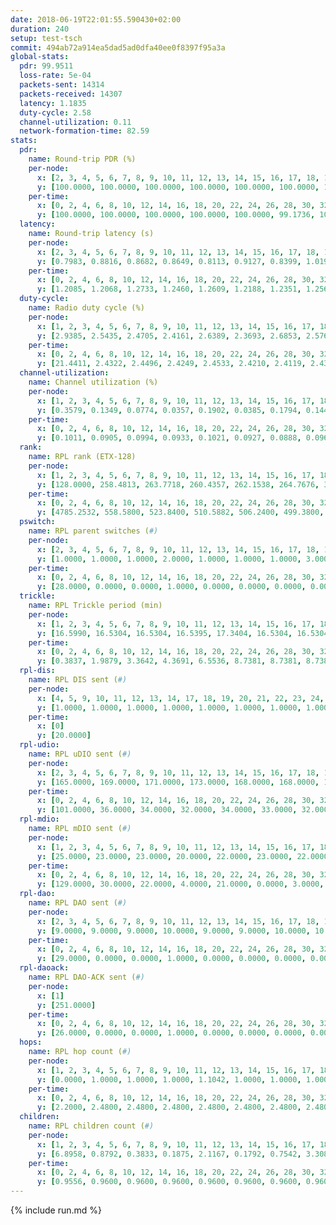```yaml
---
date: 2018-06-19T22:01:55.590430+02:00
duration: 240
setup: test-tsch
commit: 494ab72a914ea5dad5ad0dfa40ee0f8397f95a3a
global-stats:
  pdr: 99.9511
  loss-rate: 5e-04
  packets-sent: 14314
  packets-received: 14307
  latency: 1.1835
  duty-cycle: 2.58
  channel-utilization: 0.11
  network-formation-time: 82.59
stats:
  pdr:
    name: Round-trip PDR (%)
    per-node:
      x: [2, 3, 4, 5, 6, 7, 8, 9, 10, 11, 12, 13, 14, 15, 16, 17, 18, 19, 20, 21, 22, 23, 24, 25]
      y: [100.0000, 100.0000, 100.0000, 100.0000, 100.0000, 100.0000, 100.0000, 100.0000, 100.0000, 100.0000, 100.0000, 100.0000, 100.0000, 100.0000, 99.8447, 99.8379, 100.0000, 100.0000, 99.8342, 99.8302, 100.0000, 99.8374, 99.8350, 99.8208]
    per-time:
      x: [0, 2, 4, 6, 8, 10, 12, 14, 16, 18, 20, 22, 24, 26, 28, 30, 32, 34, 36, 38, 40, 42, 44, 46, 48, 50, 52, 54, 56, 58, 60, 62, 64, 66, 68, 70, 72, 74, 76, 78, 80, 82, 84, 86, 88, 90, 92, 94, 96, 98, 100, 102, 104, 106, 108, 110, 112, 114, 116, 118, 120, 122, 124, 126, 128, 130, 132, 134, 136, 138, 140, 142, 144, 146, 148, 150, 152, 154, 156, 158, 160, 162, 164, 166, 168, 170, 172, 174, 176, 178, 180, 182, 184, 186, 188, 190, 192, 194, 196, 198, 200, 202, 204, 206, 208, 210, 212, 214, 216, 218, 220, 222, 224, 226, 228, 230, 232, 234, 236, 238]
      y: [100.0000, 100.0000, 100.0000, 100.0000, 100.0000, 99.1736, 100.0000, 100.0000, 100.0000, 100.0000, 100.0000, 100.0000, 100.0000, 100.0000, 99.1667, 99.1597, 100.0000, 100.0000, 100.0000, 100.0000, 100.0000, 100.0000, 100.0000, 100.0000, 100.0000, 100.0000, 100.0000, 100.0000, 100.0000, 100.0000, 100.0000, 100.0000, 100.0000, 100.0000, 100.0000, 100.0000, 100.0000, 100.0000, 100.0000, 100.0000, 99.1667, 100.0000, 100.0000, 100.0000, 100.0000, 100.0000, 100.0000, 100.0000, 100.0000, 100.0000, 100.0000, 100.0000, 100.0000, 100.0000, 100.0000, 100.0000, 100.0000, 100.0000, 100.0000, 100.0000, 100.0000, 100.0000, 100.0000, 100.0000, 100.0000, 100.0000, 99.1667, 100.0000, 100.0000, 100.0000, 100.0000, 100.0000, 100.0000, 100.0000, 100.0000, 100.0000, 100.0000, 100.0000, 100.0000, 100.0000, 100.0000, 100.0000, 100.0000, 100.0000, 100.0000, 100.0000, 100.0000, 100.0000, 100.0000, 100.0000, 100.0000, 100.0000, 100.0000, 100.0000, 100.0000, 100.0000, 100.0000, 100.0000, 100.0000, 100.0000, 100.0000, 100.0000, 100.0000, 100.0000, 100.0000, 100.0000, 100.0000, 100.0000, 99.1667, 100.0000, 100.0000, 100.0000, 99.1667, 100.0000, 100.0000, 100.0000, 100.0000, 100.0000, 100.0000, 100.0000]
  latency:
    name: Round-trip latency (s)
    per-node:
      x: [2, 3, 4, 5, 6, 7, 8, 9, 10, 11, 12, 13, 14, 15, 16, 17, 18, 19, 20, 21, 22, 23, 24, 25]
      y: [0.7983, 0.8816, 0.8682, 0.8649, 0.8113, 0.9127, 0.8399, 1.0198, 1.0442, 1.1914, 1.0680, 1.0652, 1.0740, 1.1620, 1.2962, 1.2256, 1.4065, 1.4302, 1.4191, 1.4556, 1.6575, 1.5701, 1.6006, 1.6882]
    per-time:
      x: [0, 2, 4, 6, 8, 10, 12, 14, 16, 18, 20, 22, 24, 26, 28, 30, 32, 34, 36, 38, 40, 42, 44, 46, 48, 50, 52, 54, 56, 58, 60, 62, 64, 66, 68, 70, 72, 74, 76, 78, 80, 82, 84, 86, 88, 90, 92, 94, 96, 98, 100, 102, 104, 106, 108, 110, 112, 114, 116, 118, 120, 122, 124, 126, 128, 130, 132, 134, 136, 138, 140, 142, 144, 146, 148, 150, 152, 154, 156, 158, 160, 162, 164, 166, 168, 170, 172, 174, 176, 178, 180, 182, 184, 186, 188, 190, 192, 194, 196, 198, 200, 202, 204, 206, 208, 210, 212, 214, 216, 218, 220, 222, 224, 226, 228, 230, 232, 234, 236, 238]
      y: [1.2085, 1.2068, 1.2733, 1.2460, 1.2609, 1.2188, 1.2351, 1.2560, 1.2924, 1.2024, 1.2049, 1.2455, 1.1969, 1.1863, 1.1782, 1.1860, 1.1406, 1.1710, 1.1798, 1.2121, 1.1922, 1.1854, 1.1692, 1.1772, 1.1426, 1.1509, 1.2066, 1.1715, 1.2449, 1.1613, 1.1264, 1.0843, 1.1791, 1.2101, 1.1825, 1.2136, 1.1754, 1.1991, 1.2584, 1.2166, 1.2270, 1.1897, 1.1860, 1.1401, 1.1112, 1.1438, 1.1290, 1.2073, 1.1841, 1.1652, 1.1834, 1.2022, 1.1882, 1.1498, 1.1701, 1.1662, 1.1544, 1.1163, 1.1787, 1.1248, 1.1925, 1.1452, 1.1650, 1.2161, 1.1878, 1.1560, 1.1650, 1.1400, 1.1986, 1.1889, 1.1681, 1.1995, 1.1445, 1.1247, 1.1572, 1.1268, 1.1531, 1.1555, 1.1861, 1.1137, 1.1606, 1.1723, 1.1516, 1.1777, 1.1968, 1.1844, 1.1200, 1.1911, 1.1393, 1.1502, 1.1814, 1.1292, 1.1496, 1.2245, 1.1975, 1.2084, 1.1995, 1.2512, 1.2307, 1.2011, 1.1941, 1.2115, 1.1391, 1.1560, 1.1631, 1.1677, 1.2504, 1.3134, 1.1728, 1.1871, 1.2378, 1.1739, 1.1651, 1.1998, 1.2046, 1.1835, 1.1019, 1.1833, 1.2288, 1.2960]
  duty-cycle:
    name: Radio duty cycle (%)
    per-node:
      x: [1, 2, 3, 4, 5, 6, 7, 8, 9, 10, 11, 12, 13, 14, 15, 16, 17, 18, 19, 20, 21, 22, 23, 24, 25]
      y: [2.9385, 2.5435, 2.4705, 2.4161, 2.6389, 2.3693, 2.6853, 2.5761, 2.4445, 2.3654, 2.3614, 2.4282, 2.6367, 2.4691, 2.6422, 2.4009, 2.7849, 2.7088, 2.4283, 2.6008, 2.6165, 2.7135, 2.6347, 2.6893, 2.6631]
    per-time:
      x: [0, 2, 4, 6, 8, 10, 12, 14, 16, 18, 20, 22, 24, 26, 28, 30, 32, 34, 36, 38, 40, 42, 44, 46, 48, 50, 52, 54, 56, 58, 60, 62, 64, 66, 68, 70, 72, 74, 76, 78, 80, 82, 84, 86, 88, 90, 92, 94, 96, 98, 100, 102, 104, 106, 108, 110, 112, 114, 116, 118, 120, 122, 124, 126, 128, 130, 132, 134, 136, 138, 140, 142, 144, 146, 148, 150, 152, 154, 156, 158, 160, 162, 164, 166, 168, 170, 172, 174, 176, 178, 180, 182, 184, 186, 188, 190, 192, 194, 196, 198, 200, 202, 204, 206, 208, 210, 212, 214, 216, 218, 220, 222, 224, 226, 228, 230, 232, 234, 236, 238]
      y: [21.4411, 2.4322, 2.4496, 2.4249, 2.4533, 2.4210, 2.4119, 2.4352, 2.4281, 2.4182, 2.4050, 2.4023, 2.4020, 2.4034, 2.4327, 2.3909, 2.4138, 2.4076, 2.4143, 2.4132, 2.4078, 2.4259, 2.4206, 2.4094, 2.4159, 2.4081, 2.4044, 2.4262, 2.4365, 2.4262, 2.3961, 2.4069, 2.3930, 2.4216, 2.4027, 2.4093, 2.4239, 2.4164, 2.4165, 2.4229, 2.4179, 2.4221, 2.4171, 2.4250, 2.4113, 2.4006, 2.3997, 2.3974, 2.4277, 2.3987, 2.4124, 2.4234, 2.4196, 2.4188, 2.4239, 2.3987, 2.4118, 2.4104, 2.4087, 2.4125, 2.3962, 2.4142, 2.4176, 2.4188, 2.4110, 2.4146, 2.4120, 2.4356, 2.4069, 2.4219, 2.4086, 2.4164, 2.4218, 2.4009, 2.4045, 2.4101, 2.4148, 2.4000, 2.4181, 2.4051, 2.4134, 2.4159, 2.4166, 2.4130, 2.3944, 2.4356, 2.4022, 2.4025, 2.4143, 2.6737, 2.6879, 2.4869, 2.5923, 2.3951, 2.4079, 2.4031, 2.4135, 2.4020, 2.4164, 2.4154, 2.4210, 2.4204, 2.4109, 2.4091, 2.4044, 2.4032, 2.4010, 2.3973, 2.3924, 2.4033, 2.4204, 2.4150, 2.3952, 2.4113, 2.4208, 2.4326, 2.3996, 2.4032, 2.4296, 2.4219]
  channel-utilization:
    name: Channel utilization (%)
    per-node:
      x: [1, 2, 3, 4, 5, 6, 7, 8, 9, 10, 11, 12, 13, 14, 15, 16, 17, 18, 19, 20, 21, 22, 23, 24, 25]
      y: [0.3579, 0.1349, 0.0774, 0.0357, 0.1902, 0.0385, 0.1794, 0.1446, 0.0316, 0.0344, 0.0337, 0.0494, 0.1156, 0.0440, 0.1081, 0.0531, 0.1819, 0.0853, 0.0360, 0.0766, 0.0423, 0.0349, 0.0322, 0.0317, 0.0313]
    per-time:
      x: [0, 2, 4, 6, 8, 10, 12, 14, 16, 18, 20, 22, 24, 26, 28, 30, 32, 34, 36, 38, 40, 42, 44, 46, 48, 50, 52, 54, 56, 58, 60, 62, 64, 66, 68, 70, 72, 74, 76, 78, 80, 82, 84, 86, 88, 90, 92, 94, 96, 98, 100, 102, 104, 106, 108, 110, 112, 114, 116, 118, 120, 122, 124, 126, 128, 130, 132, 134, 136, 138, 140, 142, 144, 146, 148, 150, 152, 154, 156, 158, 160, 162, 164, 166, 168, 170, 172, 174, 176, 178, 180, 182, 184, 186, 188, 190, 192, 194, 196, 198, 200, 202, 204, 206, 208, 210, 212, 214, 216, 218, 220, 222, 224, 226, 228, 230, 232, 234, 236, 238]
      y: [0.1011, 0.0905, 0.0994, 0.0933, 0.1021, 0.0927, 0.0888, 0.0960, 0.0935, 0.0934, 0.0866, 0.0836, 0.0863, 0.0833, 0.0986, 0.0794, 0.0910, 0.0773, 0.0880, 0.0870, 0.0834, 0.0921, 0.0869, 0.0833, 0.0852, 0.0838, 0.0852, 0.0941, 0.0947, 0.0919, 0.0793, 0.0834, 0.0786, 0.0891, 0.0799, 0.0847, 0.0949, 0.0902, 0.0862, 0.0932, 0.0865, 0.0905, 0.0900, 0.0883, 0.0868, 0.0805, 0.0789, 0.0778, 0.0909, 0.0792, 0.0841, 0.0877, 0.0891, 0.0864, 0.0894, 0.0808, 0.0856, 0.0837, 0.0825, 0.0854, 0.0779, 0.0865, 0.0861, 0.0855, 0.0862, 0.0865, 0.0835, 0.0939, 0.0813, 0.0891, 0.0838, 0.0877, 0.0901, 0.0812, 0.0824, 0.0835, 0.0820, 0.0804, 0.0860, 0.0843, 0.0859, 0.0880, 0.0907, 0.0875, 0.0799, 0.0958, 0.0828, 0.0829, 0.0914, 0.2246, 0.2235, 0.1226, 0.1689, 0.0790, 0.0888, 0.0825, 0.0861, 0.0831, 0.0876, 0.0902, 0.0887, 0.0871, 0.0856, 0.0841, 0.0824, 0.0813, 0.0865, 0.0846, 0.0808, 0.0838, 0.0918, 0.0888, 0.0783, 0.0862, 0.0900, 0.0956, 0.0790, 0.0812, 0.0933, 0.0883]
  rank:
    name: RPL rank (ETX-128)
    per-node:
      x: [1, 2, 3, 4, 5, 6, 7, 8, 9, 10, 11, 12, 13, 14, 15, 16, 17, 18, 19, 20, 21, 22, 23, 24, 25]
      y: [128.0000, 258.4813, 263.7718, 260.4357, 262.1538, 264.7676, 312.4772, 277.7593, 418.7942, 409.3482, 433.2910, 690.8893, 423.5887, 451.1286, 469.1070, 813.6492, 441.3443, 831.7398, 586.5796, 593.4000, 637.4486, 958.3936, 715.5000, 716.4245, 989.2389]
    per-time:
      x: [0, 2, 4, 6, 8, 10, 12, 14, 16, 18, 20, 22, 24, 26, 28, 30, 32, 34, 36, 38, 40, 42, 44, 46, 48, 50, 52, 54, 56, 58, 60, 62, 64, 66, 68, 70, 72, 74, 76, 78, 80, 82, 84, 86, 88, 90, 92, 94, 96, 98, 100, 102, 104, 106, 108, 110, 112, 114, 116, 118, 120, 122, 124, 126, 128, 130, 132, 134, 136, 138, 140, 142, 144, 146, 148, 150, 152, 154, 156, 158, 160, 162, 164, 166, 168, 170, 172, 174, 176, 178, 180, 182, 184, 186, 188, 190, 192, 194, 196, 198, 200, 202, 204, 206, 208, 210, 212, 214, 216, 218, 220, 222, 224, 226, 228, 230, 232, 234, 236, 238]
      y: [4785.2532, 558.5800, 523.8400, 510.5882, 506.2400, 499.3800, 499.4800, 496.0800, 476.7800, 478.0784, 474.0577, 462.6000, 462.3137, 472.2200, 466.3922, 458.4200, 451.5769, 452.8400, 450.1600, 448.9800, 447.5800, 447.3000, 452.2941, 441.7800, 447.9600, 441.6000, 438.3800, 442.2600, 460.3333, 459.2200, 454.4118, 454.6275, 449.9000, 447.2692, 446.0400, 441.2800, 442.2600, 443.0800, 447.3529, 445.5283, 437.0000, 439.6200, 448.9804, 445.3600, 445.5000, 444.6600, 446.8235, 449.7736, 444.7400, 438.2000, 440.3400, 437.8235, 437.8000, 437.0600, 436.1600, 440.4706, 434.5800, 434.4400, 433.9800, 434.1600, 435.0600, 434.3600, 433.1373, 434.1000, 434.8235, 430.6200, 433.4000, 442.1800, 441.3800, 440.8200, 439.9000, 440.4000, 440.9608, 441.2400, 440.3000, 442.9600, 442.5800, 442.4200, 433.3600, 434.1600, 442.0566, 437.2353, 437.7647, 452.0385, 451.2400, 451.7800, 450.7600, 445.2157, 446.2500, 445.2600, 277.0976, 276.1524, 279.4249, 447.0400, 452.8600, 452.0196, 444.3922, 442.6200, 449.6078, 452.8654, 450.2200, 451.7400, 453.2200, 448.8846, 451.8600, 451.9412, 462.3774, 449.8400, 450.4615, 459.2115, 451.7800, 458.1569, 458.1400, 459.2157, 459.8431, 463.6415, 443.2941, 436.6400, 434.0196, 432.6200]
  pswitch:
    name: RPL parent switches (#)
    per-node:
      x: [2, 3, 4, 5, 6, 7, 8, 9, 10, 11, 12, 13, 14, 15, 16, 17, 18, 19, 20, 21, 22, 23, 24, 25]
      y: [1.0000, 1.0000, 1.0000, 2.0000, 1.0000, 1.0000, 1.0000, 3.0000, 7.0000, 4.0000, 3.0000, 8.0000, 1.0000, 3.0000, 7.0000, 4.0000, 6.0000, 5.0000, 5.0000, 3.0000, 9.0000, 4.0000, 6.0000, 7.0000]
    per-time:
      x: [0, 2, 4, 6, 8, 10, 12, 14, 16, 18, 20, 22, 24, 26, 28, 30, 32, 34, 36, 38, 40, 42, 44, 46, 48, 50, 52, 54, 56, 58, 60, 62, 64, 66, 68, 70, 72, 74, 76, 78, 80, 82, 84, 86, 88, 90, 92, 94, 96, 98, 100, 102, 104, 106, 108, 110, 112, 114, 116, 118, 120, 122, 124, 126, 128, 130, 132, 134, 136, 138, 140, 142, 144, 146, 148, 150, 152, 154, 156, 158, 160, 162, 164, 166, 168, 170, 172, 174, 176, 178, 180, 182, 184, 186, 188, 190, 192, 194, 196, 198, 200, 202, 204, 206, 208, 210, 212, 214, 216, 218, 220, 222, 224, 226, 228, 230, 232, 234, 236]
      y: [28.0000, 0.0000, 0.0000, 1.0000, 0.0000, 0.0000, 0.0000, 0.0000, 0.0000, 1.0000, 2.0000, 0.0000, 1.0000, 0.0000, 1.0000, 0.0000, 2.0000, 0.0000, 0.0000, 0.0000, 0.0000, 0.0000, 1.0000, 0.0000, 0.0000, 0.0000, 0.0000, 0.0000, 1.0000, 0.0000, 1.0000, 1.0000, 0.0000, 2.0000, 0.0000, 0.0000, 0.0000, 0.0000, 1.0000, 3.0000, 0.0000, 0.0000, 1.0000, 0.0000, 0.0000, 0.0000, 1.0000, 3.0000, 0.0000, 0.0000, 0.0000, 1.0000, 0.0000, 0.0000, 0.0000, 1.0000, 0.0000, 0.0000, 0.0000, 0.0000, 0.0000, 0.0000, 1.0000, 0.0000, 1.0000, 0.0000, 0.0000, 0.0000, 0.0000, 0.0000, 0.0000, 0.0000, 1.0000, 0.0000, 0.0000, 0.0000, 0.0000, 0.0000, 0.0000, 0.0000, 3.0000, 1.0000, 1.0000, 2.0000, 0.0000, 0.0000, 0.0000, 1.0000, 2.0000, 0.0000, 3.0000, 0.0000, 1.0000, 0.0000, 0.0000, 1.0000, 1.0000, 0.0000, 1.0000, 2.0000, 0.0000, 0.0000, 0.0000, 2.0000, 0.0000, 1.0000, 3.0000, 0.0000, 2.0000, 2.0000, 0.0000, 1.0000, 0.0000, 1.0000, 1.0000, 3.0000, 1.0000, 0.0000, 1.0000]
  trickle:
    name: RPL Trickle period (min)
    per-node:
      x: [1, 2, 3, 4, 5, 6, 7, 8, 9, 10, 11, 12, 13, 14, 15, 16, 17, 18, 19, 20, 21, 22, 23, 24, 25]
      y: [16.5990, 16.5304, 16.5304, 16.5395, 17.3404, 16.5304, 16.5304, 16.5304, 16.5472, 16.5534, 16.4884, 16.3944, 16.5571, 16.5304, 16.4674, 16.4162, 16.5421, 16.5422, 16.5386, 16.4325, 16.5306, 16.5534, 16.5345, 16.6094, 16.5460]
    per-time:
      x: [0, 2, 4, 6, 8, 10, 12, 14, 16, 18, 20, 22, 24, 26, 28, 30, 32, 34, 36, 38, 40, 42, 44, 46, 48, 50, 52, 54, 56, 58, 60, 62, 64, 66, 68, 70, 72, 74, 76, 78, 80, 82, 84, 86, 88, 90, 92, 94, 96, 98, 100, 102, 104, 106, 108, 110, 112, 114, 116, 118, 120, 122, 124, 126, 128, 130, 132, 134, 136, 138, 140, 142, 144, 146, 148, 150, 152, 154, 156, 158, 160, 162, 164, 166, 168, 170, 172, 174, 176, 178, 180, 182, 184, 186, 188, 190, 192, 194, 196, 198, 200, 202, 204, 206, 208, 210, 212, 214, 216, 218, 220, 222, 224, 226, 228, 230, 232, 234, 236, 238]
      y: [0.3837, 1.9879, 3.3642, 4.3691, 6.5536, 8.7381, 8.7381, 8.7381, 8.7381, 17.3049, 17.4763, 17.4763, 17.4763, 17.4763, 17.4763, 17.4763, 17.4763, 17.4763, 17.4763, 17.4763, 17.4763, 17.4763, 17.4763, 17.4763, 17.4763, 17.4763, 17.4763, 17.4763, 17.4763, 17.4763, 17.4763, 17.4763, 17.4763, 17.4763, 17.4763, 17.4763, 17.4763, 17.4763, 17.4763, 17.4763, 17.4763, 17.4763, 17.4763, 17.4763, 17.4763, 17.4763, 17.4763, 17.4763, 17.4763, 17.4763, 17.4763, 17.4763, 17.4763, 17.4763, 17.4763, 17.4763, 17.4763, 17.4763, 17.4763, 17.4763, 17.4763, 17.4763, 17.4763, 17.4763, 17.4763, 17.4763, 17.4763, 17.4763, 17.4763, 17.4763, 17.4763, 17.4763, 17.4763, 17.4763, 17.4763, 17.4763, 17.4763, 17.4763, 17.4763, 17.4763, 17.4763, 17.4763, 17.4763, 17.4763, 17.4763, 17.4763, 17.4763, 17.4763, 17.4763, 17.4763, 17.4763, 17.4763, 17.4763, 17.4763, 17.4763, 17.4763, 17.4763, 17.4763, 17.4763, 17.4763, 17.4763, 17.4763, 17.4763, 17.4763, 17.4763, 17.4763, 17.4763, 17.4763, 17.4763, 17.4763, 17.4763, 17.4763, 17.4763, 17.4763, 17.4763, 17.4763, 17.4763, 17.4763, 17.4763, 17.4763]
  rpl-dis:
    name: RPL DIS sent (#)
    per-node:
      x: [4, 5, 9, 10, 11, 12, 13, 14, 17, 18, 19, 20, 21, 22, 23, 24, 25]
      y: [1.0000, 1.0000, 1.0000, 1.0000, 1.0000, 1.0000, 1.0000, 1.0000, 1.0000, 1.0000, 1.0000, 1.0000, 1.0000, 2.0000, 1.0000, 2.0000, 2.0000]
    per-time:
      x: [0]
      y: [20.0000]
  rpl-udio:
    name: RPL uDIO sent (#)
    per-node:
      x: [2, 3, 4, 5, 6, 7, 8, 9, 10, 11, 12, 13, 14, 15, 16, 17, 18, 19, 20, 21, 22, 23, 24, 25]
      y: [165.0000, 169.0000, 171.0000, 173.0000, 168.0000, 168.0000, 119.0000, 165.0000, 167.0000, 163.0000, 168.0000, 164.0000, 166.0000, 162.0000, 166.0000, 177.0000, 167.0000, 164.0000, 164.0000, 162.0000, 168.0000, 162.0000, 163.0000, 162.0000]
    per-time:
      x: [0, 2, 4, 6, 8, 10, 12, 14, 16, 18, 20, 22, 24, 26, 28, 30, 32, 34, 36, 38, 40, 42, 44, 46, 48, 50, 52, 54, 56, 58, 60, 62, 64, 66, 68, 70, 72, 74, 76, 78, 80, 82, 84, 86, 88, 90, 92, 94, 96, 98, 100, 102, 104, 106, 108, 110, 112, 114, 116, 118, 120, 122, 124, 126, 128, 130, 132, 134, 136, 138, 140, 142, 144, 146, 148, 150, 152, 154, 156, 158, 160, 162, 164, 166, 168, 170, 172, 174, 176, 178, 180, 182, 184, 186, 188, 190, 192, 194, 196, 198, 200, 202, 204, 206, 208, 210, 212, 214, 216, 218, 220, 222, 224, 226, 228, 230, 232, 234, 236, 238, 240]
      y: [101.0000, 36.0000, 34.0000, 32.0000, 34.0000, 33.0000, 32.0000, 35.0000, 32.0000, 29.0000, 30.0000, 35.0000, 33.0000, 36.0000, 36.0000, 33.0000, 34.0000, 30.0000, 34.0000, 32.0000, 29.0000, 30.0000, 29.0000, 33.0000, 37.0000, 31.0000, 33.0000, 31.0000, 38.0000, 25.0000, 34.0000, 31.0000, 34.0000, 32.0000, 32.0000, 31.0000, 32.0000, 33.0000, 35.0000, 35.0000, 31.0000, 32.0000, 31.0000, 29.0000, 30.0000, 35.0000, 32.0000, 35.0000, 35.0000, 32.0000, 34.0000, 32.0000, 27.0000, 36.0000, 32.0000, 33.0000, 30.0000, 30.0000, 36.0000, 32.0000, 31.0000, 32.0000, 29.0000, 33.0000, 39.0000, 32.0000, 35.0000, 31.0000, 32.0000, 34.0000, 34.0000, 34.0000, 31.0000, 27.0000, 33.0000, 37.0000, 32.0000, 30.0000, 33.0000, 27.0000, 32.0000, 30.0000, 30.0000, 42.0000, 31.0000, 32.0000, 30.0000, 35.0000, 27.0000, 33.0000, 38.0000, 31.0000, 31.0000, 32.0000, 33.0000, 29.0000, 28.0000, 35.0000, 36.0000, 30.0000, 35.0000, 31.0000, 28.0000, 27.0000, 30.0000, 33.0000, 33.0000, 31.0000, 29.0000, 29.0000, 35.0000, 33.0000, 33.0000, 34.0000, 35.0000, 33.0000, 33.0000, 28.0000, 32.0000, 30.0000, 0.0000]
  rpl-mdio:
    name: RPL mDIO sent (#)
    per-node:
      x: [1, 2, 3, 4, 5, 6, 7, 8, 9, 10, 11, 12, 13, 14, 15, 16, 17, 18, 19, 20, 21, 22, 23, 24, 25]
      y: [25.0000, 23.0000, 23.0000, 20.0000, 22.0000, 23.0000, 22.0000, 23.0000, 21.0000, 22.0000, 23.0000, 21.0000, 22.0000, 20.0000, 22.0000, 21.0000, 21.0000, 21.0000, 22.0000, 22.0000, 22.0000, 20.0000, 21.0000, 20.0000, 21.0000]
    per-time:
      x: [0, 2, 4, 6, 8, 10, 12, 14, 16, 18, 20, 22, 24, 26, 28, 30, 32, 34, 36, 38, 40, 42, 44, 46, 48, 50, 52, 54, 56, 58, 60, 62, 64, 66, 68, 70, 72, 74, 76, 78, 80, 82, 84, 86, 88, 90, 92, 94, 96, 98, 100, 102, 104, 106, 108, 110, 112, 114, 116, 118, 120, 122, 124, 126, 128, 130, 132, 134, 136, 138, 140, 142, 144, 146, 148, 150, 152, 154, 156, 158, 160, 162, 164, 166, 168, 170, 172, 174, 176, 178, 180, 182, 184, 186, 188, 190, 192, 194, 196, 198, 200, 202, 204, 206, 208, 210, 212, 214, 216, 218, 220, 222, 224, 226, 228, 230, 232, 234, 236, 238]
      y: [129.0000, 30.0000, 22.0000, 4.0000, 21.0000, 0.0000, 3.0000, 16.0000, 5.0000, 1.0000, 0.0000, 0.0000, 0.0000, 5.0000, 9.0000, 7.0000, 2.0000, 2.0000, 0.0000, 0.0000, 0.0000, 0.0000, 6.0000, 5.0000, 8.0000, 5.0000, 1.0000, 0.0000, 0.0000, 0.0000, 0.0000, 6.0000, 6.0000, 5.0000, 8.0000, 0.0000, 0.0000, 0.0000, 0.0000, 1.0000, 5.0000, 5.0000, 7.0000, 6.0000, 1.0000, 0.0000, 0.0000, 0.0000, 2.0000, 4.0000, 9.0000, 7.0000, 3.0000, 0.0000, 0.0000, 0.0000, 0.0000, 6.0000, 5.0000, 8.0000, 5.0000, 1.0000, 0.0000, 0.0000, 0.0000, 0.0000, 3.0000, 4.0000, 6.0000, 11.0000, 1.0000, 0.0000, 0.0000, 0.0000, 2.0000, 8.0000, 7.0000, 2.0000, 6.0000, 0.0000, 0.0000, 0.0000, 0.0000, 4.0000, 5.0000, 9.0000, 3.0000, 4.0000, 0.0000, 0.0000, 1.0000, 0.0000, 6.0000, 6.0000, 2.0000, 6.0000, 4.0000, 0.0000, 0.0000, 0.0000, 1.0000, 7.0000, 4.0000, 6.0000, 6.0000, 1.0000, 0.0000, 1.0000, 0.0000, 2.0000, 4.0000, 8.0000, 8.0000, 2.0000, 0.0000, 0.0000, 0.0000, 0.0000, 5.0000, 7.0000]
  rpl-dao:
    name: RPL DAO sent (#)
    per-node:
      x: [2, 3, 4, 5, 6, 7, 8, 9, 10, 11, 12, 13, 14, 15, 16, 17, 18, 19, 20, 21, 22, 23, 24, 25]
      y: [9.0000, 9.0000, 9.0000, 10.0000, 9.0000, 9.0000, 10.0000, 10.0000, 13.0000, 12.0000, 10.0000, 12.0000, 9.0000, 11.0000, 12.0000, 11.0000, 11.0000, 12.0000, 11.0000, 10.0000, 14.0000, 11.0000, 12.0000, 12.0000]
    per-time:
      x: [0, 2, 4, 6, 8, 10, 12, 14, 16, 18, 20, 22, 24, 26, 28, 30, 32, 34, 36, 38, 40, 42, 44, 46, 48, 50, 52, 54, 56, 58, 60, 62, 64, 66, 68, 70, 72, 74, 76, 78, 80, 82, 84, 86, 88, 90, 92, 94, 96, 98, 100, 102, 104, 106, 108, 110, 112, 114, 116, 118, 120, 122, 124, 126, 128, 130, 132, 134, 136, 138, 140, 142, 144, 146, 148, 150, 152, 154, 156, 158, 160, 162, 164, 166, 168, 170, 172, 174, 176, 178, 180, 182, 184, 186, 188, 190, 192, 194, 196, 198, 200, 202, 204, 206, 208, 210, 212, 214, 216, 218, 220, 222, 224, 226, 228, 230, 232, 234, 236]
      y: [29.0000, 0.0000, 0.0000, 1.0000, 0.0000, 0.0000, 0.0000, 0.0000, 0.0000, 1.0000, 2.0000, 0.0000, 1.0000, 0.0000, 21.0000, 0.0000, 2.0000, 0.0000, 1.0000, 0.0000, 0.0000, 0.0000, 1.0000, 1.0000, 0.0000, 0.0000, 1.0000, 0.0000, 17.0000, 3.0000, 2.0000, 1.0000, 1.0000, 2.0000, 0.0000, 0.0000, 1.0000, 1.0000, 1.0000, 3.0000, 1.0000, 0.0000, 4.0000, 12.0000, 2.0000, 0.0000, 1.0000, 3.0000, 0.0000, 0.0000, 0.0000, 1.0000, 1.0000, 4.0000, 1.0000, 2.0000, 2.0000, 9.0000, 2.0000, 0.0000, 0.0000, 1.0000, 3.0000, 0.0000, 1.0000, 0.0000, 1.0000, 1.0000, 3.0000, 2.0000, 1.0000, 9.0000, 2.0000, 1.0000, 0.0000, 1.0000, 3.0000, 0.0000, 0.0000, 0.0000, 4.0000, 2.0000, 3.0000, 3.0000, 1.0000, 3.0000, 6.0000, 3.0000, 2.0000, 2.0000, 2.0000, 0.0000, 1.0000, 0.0000, 0.0000, 2.0000, 4.0000, 3.0000, 1.0000, 4.0000, 7.0000, 1.0000, 1.0000, 3.0000, 1.0000, 1.0000, 4.0000, 0.0000, 2.0000, 2.0000, 1.0000, 4.0000, 1.0000, 1.0000, 8.0000, 4.0000, 1.0000, 1.0000, 2.0000]
  rpl-daoack:
    name: RPL DAO-ACK sent (#)
    per-node:
      x: [1]
      y: [251.0000]
    per-time:
      x: [0, 2, 4, 6, 8, 10, 12, 14, 16, 18, 20, 22, 24, 26, 28, 30, 32, 34, 36, 38, 40, 42, 44, 46, 48, 50, 52, 54, 56, 58, 60, 62, 64, 66, 68, 70, 72, 74, 76, 78, 80, 82, 84, 86, 88, 90, 92, 94, 96, 98, 100, 102, 104, 106, 108, 110, 112, 114, 116, 118, 120, 122, 124, 126, 128, 130, 132, 134, 136, 138, 140, 142, 144, 146, 148, 150, 152, 154, 156, 158, 160, 162, 164, 166, 168, 170, 172, 174, 176, 178, 180, 182, 184, 186, 188, 190, 192, 194, 196, 198, 200, 202, 204, 206, 208, 210, 212, 214, 216, 218, 220, 222, 224, 226, 228, 230, 232, 234, 236]
      y: [26.0000, 0.0000, 0.0000, 1.0000, 0.0000, 0.0000, 0.0000, 0.0000, 0.0000, 1.0000, 2.0000, 0.0000, 1.0000, 0.0000, 20.0000, 1.0000, 1.0000, 0.0000, 1.0000, 0.0000, 0.0000, 0.0000, 1.0000, 1.0000, 0.0000, 0.0000, 1.0000, 0.0000, 17.0000, 2.0000, 2.0000, 1.0000, 1.0000, 2.0000, 0.0000, 0.0000, 1.0000, 1.0000, 1.0000, 3.0000, 1.0000, 0.0000, 5.0000, 11.0000, 2.0000, 0.0000, 1.0000, 3.0000, 0.0000, 0.0000, 0.0000, 1.0000, 2.0000, 2.0000, 1.0000, 2.0000, 2.0000, 9.0000, 2.0000, 0.0000, 0.0000, 2.0000, 2.0000, 0.0000, 1.0000, 0.0000, 1.0000, 1.0000, 3.0000, 2.0000, 1.0000, 9.0000, 2.0000, 1.0000, 0.0000, 1.0000, 3.0000, 0.0000, 0.0000, 0.0000, 4.0000, 2.0000, 3.0000, 4.0000, 0.0000, 5.0000, 4.0000, 3.0000, 2.0000, 2.0000, 2.0000, 0.0000, 1.0000, 0.0000, 0.0000, 2.0000, 4.0000, 3.0000, 1.0000, 4.0000, 7.0000, 1.0000, 1.0000, 3.0000, 1.0000, 1.0000, 3.0000, 0.0000, 2.0000, 2.0000, 1.0000, 4.0000, 1.0000, 2.0000, 7.0000, 4.0000, 1.0000, 1.0000, 2.0000]
  hops:
    name: RPL hop count (#)
    per-node:
      x: [1, 2, 3, 4, 5, 6, 7, 8, 9, 10, 11, 12, 13, 14, 15, 16, 17, 18, 19, 20, 21, 22, 23, 24, 25]
      y: [0.0000, 1.0000, 1.0000, 1.0000, 1.1042, 1.0000, 1.0000, 1.0000, 2.0000, 2.0000, 2.0500, 2.1042, 2.0000, 2.0000, 2.2458, 3.0000, 2.0000, 3.0000, 3.0000, 3.0708, 3.3042, 3.9498, 4.0711, 4.0711, 4.0711]
    per-time:
      x: [0, 2, 4, 6, 8, 10, 12, 14, 16, 18, 20, 22, 24, 26, 28, 30, 32, 34, 36, 38, 40, 42, 44, 46, 48, 50, 52, 54, 56, 58, 60, 62, 64, 66, 68, 70, 72, 74, 76, 78, 80, 82, 84, 86, 88, 90, 92, 94, 96, 98, 100, 102, 104, 106, 108, 110, 112, 114, 116, 118, 120, 122, 124, 126, 128, 130, 132, 134, 136, 138, 140, 142, 144, 146, 148, 150, 152, 154, 156, 158, 160, 162, 164, 166, 168, 170, 172, 174, 176, 178, 180, 182, 184, 186, 188, 190, 192, 194, 196, 198, 200, 202, 204, 206, 208, 210, 212, 214, 216, 218, 220, 222, 224, 226, 228, 230, 232, 234, 236, 238]
      y: [2.2000, 2.4800, 2.4800, 2.4800, 2.4800, 2.4800, 2.4800, 2.4800, 2.4800, 2.3200, 2.3200, 2.3200, 2.2800, 2.2400, 2.2400, 2.2400, 2.2400, 2.2400, 2.2400, 2.2400, 2.2400, 2.2400, 2.2400, 2.2400, 2.2400, 2.2400, 2.2400, 2.2400, 2.2400, 2.2400, 2.1600, 2.1800, 2.2000, 2.2200, 2.2400, 2.2400, 2.2400, 2.2400, 2.2200, 2.1800, 2.1600, 2.1600, 2.1600, 2.1600, 2.1600, 2.1600, 2.1600, 2.1600, 2.1600, 2.1600, 2.1600, 2.1600, 2.1600, 2.1600, 2.1600, 2.1600, 2.1600, 2.1600, 2.1600, 2.1600, 2.1600, 2.1600, 2.1600, 2.1600, 2.1600, 2.1600, 2.1600, 2.1600, 2.1600, 2.1600, 2.1600, 2.1600, 2.1600, 2.1600, 2.1600, 2.1600, 2.1600, 2.1600, 2.1600, 2.1600, 2.1400, 2.1600, 2.1600, 2.1600, 2.1600, 2.1600, 2.1600, 2.1600, 2.1600, 2.1600, 2.1200, 2.1200, 2.1200, 2.1200, 2.1200, 2.1400, 2.1600, 2.1600, 2.1600, 2.1600, 2.1600, 2.1600, 2.1600, 2.1600, 2.1600, 2.1600, 2.1600, 2.1600, 2.1600, 2.1600, 2.1600, 2.1600, 2.1600, 2.1600, 2.1600, 2.1600, 2.1600, 2.1600, 2.1600, 2.1600]
  children:
    name: RPL children count (#)
    per-node:
      x: [1, 2, 3, 4, 5, 6, 7, 8, 9, 10, 11, 12, 13, 14, 15, 16, 17, 18, 19, 20, 21, 22, 23, 24, 25]
      y: [6.8958, 0.8792, 0.3833, 0.1875, 2.1167, 0.1792, 0.7542, 3.3083, 0.0000, 0.0500, 0.0000, 0.2833, 1.3083, 0.0917, 1.3208, 0.6333, 2.2292, 1.7197, 0.0583, 1.3583, 0.2292, 0.0000, 0.0000, 0.0000, 0.0000]
    per-time:
      x: [0, 2, 4, 6, 8, 10, 12, 14, 16, 18, 20, 22, 24, 26, 28, 30, 32, 34, 36, 38, 40, 42, 44, 46, 48, 50, 52, 54, 56, 58, 60, 62, 64, 66, 68, 70, 72, 74, 76, 78, 80, 82, 84, 86, 88, 90, 92, 94, 96, 98, 100, 102, 104, 106, 108, 110, 112, 114, 116, 118, 120, 122, 124, 126, 128, 130, 132, 134, 136, 138, 140, 142, 144, 146, 148, 150, 152, 154, 156, 158, 160, 162, 164, 166, 168, 170, 172, 174, 176, 178, 180, 182, 184, 186, 188, 190, 192, 194, 196, 198, 200, 202, 204, 206, 208, 210, 212, 214, 216, 218, 220, 222, 224, 226, 228, 230, 232, 234, 236, 238]
      y: [0.9556, 0.9600, 0.9600, 0.9600, 0.9600, 0.9600, 0.9600, 0.9600, 0.9600, 0.9600, 0.9600, 0.9600, 0.9600, 0.9600, 0.9600, 0.9600, 0.9600, 0.9600, 0.9600, 0.9600, 0.9600, 0.9600, 0.9600, 0.9600, 0.9600, 0.9600, 0.9600, 0.9600, 0.9600, 0.9600, 0.9600, 0.9600, 0.9600, 0.9600, 0.9600, 0.9600, 0.9600, 0.9600, 0.9600, 0.9600, 0.9600, 0.9600, 0.9600, 0.9600, 0.9600, 0.9600, 0.9600, 0.9600, 0.9600, 0.9600, 0.9600, 0.9600, 0.9600, 0.9600, 0.9600, 0.9600, 0.9600, 0.9600, 0.9600, 0.9600, 0.9600, 0.9600, 0.9600, 0.9600, 0.9600, 0.9600, 0.9600, 0.9600, 0.9600, 0.9600, 0.9600, 0.9600, 0.9600, 0.9600, 0.9600, 0.9600, 0.9600, 0.9600, 0.9600, 0.9600, 0.9600, 0.9600, 0.9600, 0.9600, 0.9600, 0.9600, 0.9600, 0.9600, 0.9600, 0.9600, 0.9600, 0.9600, 0.9600, 0.9600, 0.9600, 0.9600, 0.9600, 0.9600, 0.9600, 0.9600, 0.9600, 0.9600, 0.9600, 0.9600, 0.9600, 0.9600, 0.9600, 0.9600, 0.9600, 0.9600, 0.9600, 0.9600, 0.9600, 0.9600, 0.9600, 0.9600, 0.9600, 0.9600, 0.9600, 0.9600]
---
```


{% include run.md %}
